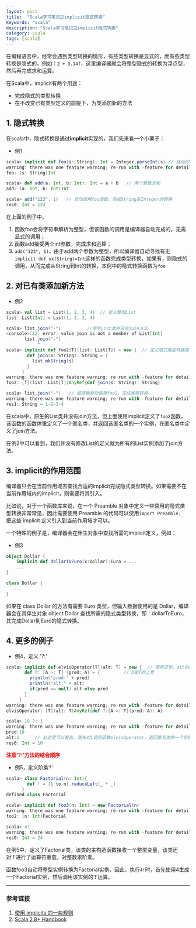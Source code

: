 ```yaml
---
layout: post
title:  "Scala学习笔记之implicit隐式转换"
keywords: "scala"
description: "Scala学习笔记之implicit隐式转换"
category: scala
tags: [scala]
---
```


在编程语言中，经常会遇到类型转换的情形，有些类型转换是显式的，而有些类型转换是隐式的，例如：```2 + 3.14f```，这里编译器就会将整型隐式的转换为浮点型，然后再完成求和运算。


在Scala中，implicit有两个用途：
 
+ 完成隐式的类型转换
+ 在不改变已有类型定义的前提下，为类添加新的方法



## 1. 隐式转换

在scala中，隐式转换是通过**implicit**实现的，我们先来看一个小栗子：

+ 例1

```scala
scala> implicit def foo(s: String): Int = Integer.parseInt(s) // 自动将String对象转换为Integer对象
warning: there was one feature warning; re-run with -feature for details
foo: (s: String)Int

scala> def add(a: Int, b: Int): Int = a + b   // 两个整数求和
add: (a: Int, b: Int)Int

scala> add("123", 1)   // 自动调用foo函数，完成String到Integer的转换
res0: Int = 124
```

在上面的例子中，

1. 函数foo会将字符串解析为整型，但该函数的调用是编译器自动完成的，无需显式的调用；
2. 函数add接受两个int参数，完成求和运算；
3. ```add("123", 1)```，由于add两个参数为整型，所以编译器自动寻找有无```implicit def xx(String)=Int```这样的函数完成类型转换，如果有，则隐式的调用，从而完成从String到Int的转换，本例中的隐式转换函数为```foo```


## 2. 对已有类添加新方法

+ 例2

```scala
scala> val list = List(1, 2, 3, 4)  // 定义整型List
list: List[Int] = List(1, 2, 3, 4)

scala> list.join("-")          //原生List类并没有join方法
<console>:12: error: value join is not a member of List[Int]
       list.join("-")
            ^
scala> implicit def foo2[T](list: List[T]) = new {  // 定义隐式类型转换类foo2，将List实例转换为“匿名类”的实例，该匿名类具有join方法
        def join(s: String): String = {
          list.mkString(s)
        }
      }
warning: there was one feature warning; re-run with -feature for details
foo2: [T](list: List[T])AnyRef{def join(s: String): String}

scala> list.join("-")   // 编译器自动调用foo2，完成类型转换
warning: there was one feature warning; re-run with -feature for details
res1: String = 1-2-3-4
```

在scala中，原生的List类并没有join方法，但上面使用implicit定义了```foo2```函数，该函数的函数体重定义了一个匿名类，并返回该匿名类的一个实例，在匿名类中定义了join方法。

在例2中可以看到，我们并没有修改List的定义就为所有的List实例添加了join方法。

## 3. implicit的作用范围

编译器只会在当前作用域去查找合适的implicit完成隐式类型转换。如果需要不在当前作用域内的implicit，则需要将其引入。

比如说，对于一个函数库来说，在一个 Preamble 对象中定义一些常用的隐式类型转换非常常见，因此需要使用 Preamble 的代码可以使用```import Preamble._``` 把这些 implicit 定义引入到当前作用域才可以。

一个特殊的例子是，编译器会在伴生对象中查找所需的implicit定义，例如：

+ 例3

```scala
object Dollar {
    implicit def dollarToEuro(x:Dollar):Euro = ...
    ...
}

class Dollar {
   ...
}
```

如果在 class Dollar 的方法有需要 Euro 类型，但输入数据使用的是 Dollar，编译器会在其伴生对象 object Dollar 查找所需的隐式类型转换，即：dollarToEuro，其完成Dollar到Euro的隐式转换。

## 4. 更多的例子

+ 例4，定义 '?:'

```scala
scala> implicit def elvisOperator[T](alt: T) = new {  // 使用泛型，alt的类型为T
       def ?: [A >: T] (pred: A) = {         // A是T的上界
         println("pred:" + pred)   
         println("alt:" + alt)
         if(pred == null) alt else pred
       }
     }
warning: there was one feature warning; re-run with -feature for details
elvisOperator: [T](alt: T)AnyRef{def ?:[A >: T](pred: A): A}

scala> 10 ?: 1
warning: there was one feature warning; re-run with -feature for details
pred:10       
alt:1      // 从这里可以看出，首先对1调用函数elvisOperator，返回匿名类的一个实例，然后调用该实例的'?:'方法
res6: Int = 10
```

**<font color='red'>注意'?:'方法的结合顺序</font>**

+ 例5，定义阶乘'!'

```scala
scala> class Factorial(n: Int){
        def ! = (1 to n).reduceLeft(_ * _)
      }
defined class Factorial

scala> implicit def foo3(n: Int) = new Factorial(n)
warning: there was one feature warning; re-run with -feature for details
foo2: (n: Int)Factorial

scala> 4!
warning: there was one feature warning; re-run with -feature for details
res0: Int = 24
```

在例5中，定义了Factorial类，该类的主构造函数接收一个整型变量，该类还对'!'进行了运算符重载，对整数求阶乘。

函数foo3自动将整型实例转换为Factorial实例，因此，执行```4!```时，首先使用4生成一个Factorial实例，然后调用该实例的'!'运算。

---

### 参考链接

1. [使用 implicits 的一些规则](http://wiki.jikexueyuan.com/project/scala-implicit/use-implicits.html)
2. [Scala 2.8+ Handbook](http://qiujj.com/static/Scala-Handbook.htm)
